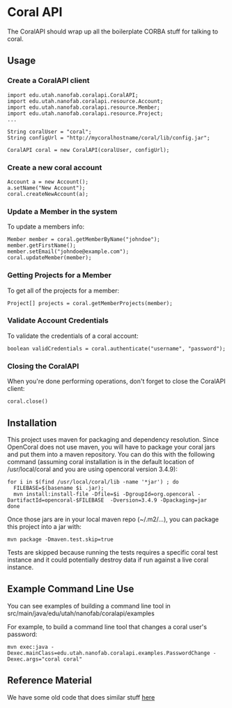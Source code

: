 Coral API
===

The CoralAPI should wrap up all the boilerplate CORBA stuff for talking to coral.
    
Usage
-----

### Create a CoralAPI client

```
import edu.utah.nanofab.coralapi.CoralAPI;
import edu.utah.nanofab.coralapi.resource.Account;
import edu.utah.nanofab.coralapi.resource.Member;
import edu.utah.nanofab.coralapi.resource.Project;
...

String coralUser = "coral";
String configUrl = "http://mycoralhostname/coral/lib/config.jar";

CoralAPI coral = new CoralAPI(coralUser, configUrl);
```

### Create a new coral account

```
Account a = new Account();
a.setName("New Account");
coral.createNewAccount(a);
```
### Update a Member in the system
To update a members info:

```
Member member = coral.getMemberByName("johndoe");
member.getFirstName();
member.setEmail("johndoe@example.com");
coral.updateMember(member);
```

### Getting Projects for a Member
To get all of the projects for a member:

```
Project[] projects = coral.getMemberProjects(member);
```

### Validate Account Credentials
To validate the credentials of a coral account:

```
boolean validCredentials = coral.authenticate("username", "password");
```

### Closing the CoralAPI
When you're done performing operations, don't forget to close the CoralAPI
client:

```
coral.close()
```

Installation
-----------------
This project uses maven for packaging and dependency resolution.  Since OpenCoral does not use maven, you will have to package your coral jars and put them into a maven repository.
You can do this with the following command (assuming coral installation is in the default location of /usr/local/coral and you are using opencoral version 3.4.9):

    for i in $(find /usr/local/coral/lib -name '*jar') ; do
      FILEBASE=$(basename $i .jar);
      mvn install:install-file -Dfile=$i -DgroupId=org.opencoral -DartifactId=opencoral-$FILEBASE  -Dversion=3.4.9 -Dpackaging=jar
    done

Once those jars are in your local maven repo (~/.m2/...), you can package this project into a jar with:

    mvn package -Dmaven.test.skip=true

Tests are skipped because running the tests requires a specific coral test instance and it could potentially destroy data if run against a live coral instance.

Example Command Line Use
---
You can see examples of building a command line tool in src/main/java/edu/utah/nanofab/coralapi/examples

For example, to build a command line tool that changes a coral user's password:

```
mvn exec:java -Dexec.mainClass=edu.utah.nanofab.coralapi.examples.PasswordChange -Dexec.args="coral coral"
```


Reference Material
------------------
We have some old code that does similar stuff [here][ref]

[ref]: http://nanoproject.eng.utah.edu/HardwareServerProxy/browser/HardwareServerProxy/HardwareServerProxy/branches/ObserverPatternRefactor/driver/src/main/java/edu/utah/nanofab/controller
